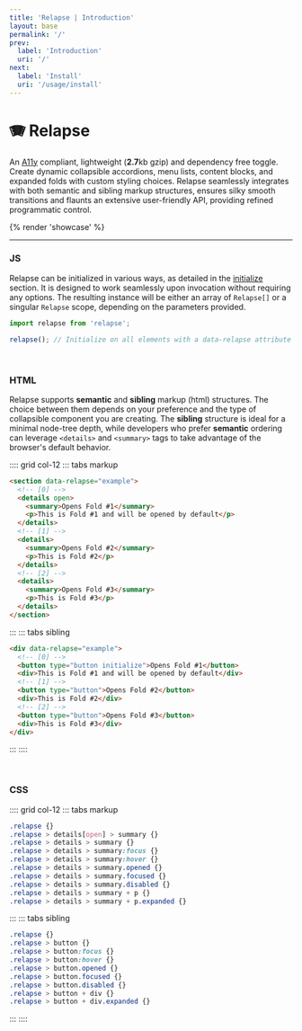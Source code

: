 ```yaml
---
title: 'Relapse | Introduction'
layout: base
permalink: '/'
prev:
  label: 'Introduction'
  uri: '/'
next:
  label: 'Install'
  uri: '/usage/install'
---
```


# 🪗 Relapse

An [A11y](https://www.a11yproject.com/) compliant, lightweight (**2.7**kb gzip) and dependency free toggle. Create dynamic collapsible accordions, menu lists, content blocks, and expanded folds with custom styling choices. Relapse seamlessly integrates with both semantic and sibling markup structures, ensures silky smooth transitions and flaunts an extensive user-friendly API, providing refined programmatic control.

{% render 'showcase' %}

---

### JS

Relapse can be initialized in various ways, as detailed in the [initialize](/usage/initialize) section. It is designed to work seamlessly upon invocation without requiring any options. The resulting instance will be either an array of `Relapse[]` or a singular `Relapse` scope, depending on the parameters provided.

```ts
import relapse from 'relapse';

relapse(); // Initialize on all elements with a data-relapse attribute
```

<br>

### HTML

Relapse supports **semantic** and **sibling** markup (html) structures. The choice between them depends on your preference and the type of collapsible component you are creating. The **sibling** structure is ideal for a minimal node-tree depth, while developers who prefer **semantic** ordering can leverage `<details>` and `<summary>` tags to take advantage of the browser's default behavior.

:::: grid col-12
::: tabs markup

```html
<section data-relapse="example">
  <!-- [0] -->
  <details open>
    <summary>Opens Fold #1</summary>
    <p>This is Fold #1 and will be opened by default</p>
  </details>
  <!-- [1] -->
  <details>
    <summary>Opens Fold #2</summary>
    <p>This is Fold #2</p>
  </details>
  <!-- [2] -->
  <details>
    <summary>Opens Fold #3</summary>
    <p>This is Fold #3</p>
  </details>
</section>
```

:::
::: tabs sibling

```html
<div data-relapse="example">
  <!-- [0] -->
  <button type="button initialize">Opens Fold #1</button>
  <div>This is Fold #1 and will be opened by default</div>
  <!-- [1] -->
  <button type="button">Opens Fold #2</button>
  <div>This is Fold #2</div>
  <!-- [2] -->
  <button type="button">Opens Fold #3</button>
  <div>This is Fold #3</div>
</div>
```

:::
::::

<br>

### CSS

:::: grid col-12
::: tabs markup

<!--prettier-ignore-->
```css
.relapse {}
.relapse > details[open] > summary {}
.relapse > details > summary {}
.relapse > details > summary:focus {}
.relapse > details > summary:hover {}
.relapse > details > summary.opened {}
.relapse > details > summary.focused {}
.relapse > details > summary.disabled {}
.relapse > details > summary + p {}
.relapse > details > summary + p.expanded {}
```

:::
::: tabs sibling

<!--prettier-ignore-->
```css
.relapse {}
.relapse > button {}
.relapse > button:focus {}
.relapse > button:hover {}
.relapse > button.opened {}
.relapse > button.focused {}
.relapse > button.disabled {}
.relapse > button + div {}
.relapse > button + div.expanded {}
```

:::
::::
